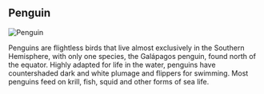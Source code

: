## Penguin

![Penguin](https://upload.wikimedia.org/wikipedia/commons/thumb/b/b4/Penguin_under_water.jpg/1599px-Penguin_under_water.jpg?20070405135237) 

Penguins are flightless birds that live almost exclusively in the Southern Hemisphere, with only one species, the Galápagos penguin, found north of the equator. Highly adapted for life in the water, penguins have countershaded dark and white plumage and flippers for swimming. Most penguins feed on krill, fish, squid and other forms of sea life.